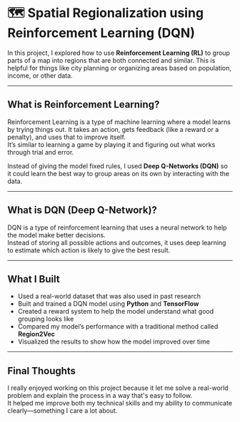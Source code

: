 # 🗺️ Spatial Regionalization using Reinforcement Learning (DQN)

In this project, I explored how to use **Reinforcement Learning (RL)** to group parts of a map into regions that are both connected and similar. This is helpful for things like city planning or organizing areas based on population, income, or other data.

---

## What is Reinforcement Learning?

Reinforcement Learning is a type of machine learning where a model learns by trying things out. It takes an action, gets feedback (like a reward or a penalty), and uses that to improve itself.  
It’s similar to learning a game by playing it and figuring out what works through trial and error.

Instead of giving the model fixed rules, I used **Deep Q-Networks (DQN)** so it could learn the best way to group areas on its own by interacting with the data.

---

## What is DQN (Deep Q-Network)?

DQN is a type of reinforcement learning that uses a neural network to help the model make better decisions.  
Instead of storing all possible actions and outcomes, it uses deep learning to estimate which action is likely to give the best result.

---

## What I Built

- Used a real-world dataset that was also used in past research  
- Built and trained a DQN model using **Python** and **TensorFlow**  
- Created a reward system to help the model understand what good grouping looks like  
- Compared my model’s performance with a traditional method called **Region2Vec**  
- Visualized the results to show how the model improved over time  

---

## Final Thoughts

I really enjoyed working on this project because it let me solve a real-world problem and explain the process in a way that's easy to follow.  
It helped me improve both my technical skills and my ability to communicate clearly—something I care a lot about.


